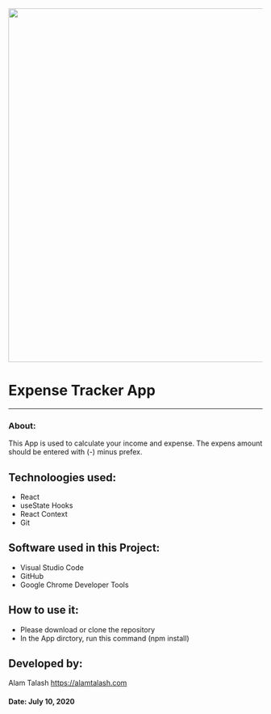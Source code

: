 <img src="Expense-Tracker.png" width=700 align="middle" >

# Expense Tracker App

---

### About:

This App is used to calculate your income and expense. The expens amount should be entered with (-) minus prefex.

## Technoloogies used:

- React
- useState Hooks
- React Context
- Git

## Software used in this Project:

- Visual Studio Code
- GitHub
- Google Chrome Developer Tools

## How to use it:

- Please download or clone the repository
- In the App dirctory, run this command (npm install)

## Developed by:

Alam Talash
https://alamtalash.com

#### Date: July 10, 2020
